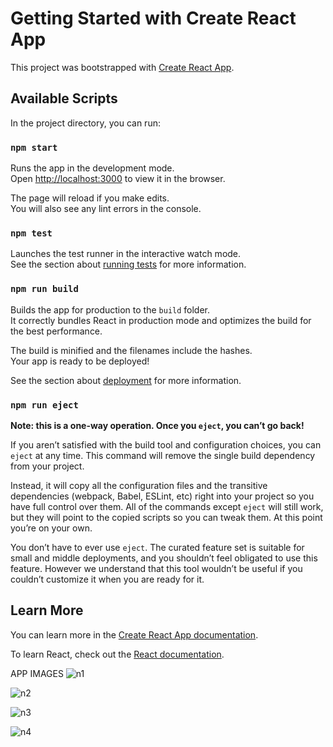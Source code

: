 # Getting Started with Create React App

This project was bootstrapped with [Create React App](https://github.com/facebook/create-react-app).

## Available Scripts

In the project directory, you can run:

### `npm start`

Runs the app in the development mode.\
Open [http://localhost:3000](http://localhost:3000) to view it in the browser.

The page will reload if you make edits.\
You will also see any lint errors in the console.

### `npm test`

Launches the test runner in the interactive watch mode.\
See the section about [running tests](https://facebook.github.io/create-react-app/docs/running-tests) for more information.

### `npm run build`

Builds the app for production to the `build` folder.\
It correctly bundles React in production mode and optimizes the build for the best performance.

The build is minified and the filenames include the hashes.\
Your app is ready to be deployed!

See the section about [deployment](https://facebook.github.io/create-react-app/docs/deployment) for more information.

### `npm run eject`

**Note: this is a one-way operation. Once you `eject`, you can’t go back!**

If you aren’t satisfied with the build tool and configuration choices, you can `eject` at any time. This command will remove the single build dependency from your project.

Instead, it will copy all the configuration files and the transitive dependencies (webpack, Babel, ESLint, etc) right into your project so you have full control over them. All of the commands except `eject` will still work, but they will point to the copied scripts so you can tweak them. At this point you’re on your own.

You don’t have to ever use `eject`. The curated feature set is suitable for small and middle deployments, and you shouldn’t feel obligated to use this feature. However we understand that this tool wouldn’t be useful if you couldn’t customize it when you are ready for it.

## Learn More

You can learn more in the [Create React App documentation](https://facebook.github.io/create-react-app/docs/getting-started).

To learn React, check out the [React documentation](https://reactjs.org/).

APP IMAGES
![n1](https://github.com/rencdr/Koton.Staj.Northwind.React/assets/136993870/38c5476c-5bbc-4521-b7bf-8e658da2750f)

![n2](https://github.com/rencdr/Koton.Staj.Northwind.React/assets/136993870/c2025f0c-f7da-47a6-a8b4-ebe257cafd73)

![n3](https://github.com/rencdr/Koton.Staj.Northwind.React/assets/136993870/5e4a8a66-d61a-4687-8852-858c5ee4f975)


![n4](https://github.com/rencdr/Koton.Staj.Northwind.React/assets/136993870/f429f251-ad44-435a-9e2d-afd1623c3811)

